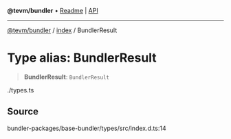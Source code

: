 **@tevm/bundler** • [Readme](../../README.md) \| [API](../../modules.md)

***

[@tevm/bundler](../../README.md) / [index](../README.md) / BundlerResult

# Type alias: BundlerResult

> **BundlerResult**: `BundlerResult`

./types.ts

## Source

bundler-packages/base-bundler/types/src/index.d.ts:14

